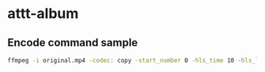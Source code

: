 # attt-album

## Encode command sample

```sh
ffmpeg -i original.mp4 -codec: copy -start_number 0 -hls_time 10 -hls_list_size 0 -f hls output.m3u8
```

